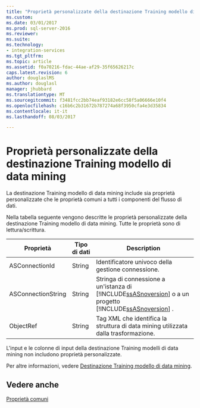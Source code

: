 ```yaml
---
title: "Proprietà personalizzate della destinazione Training modello di Data Mining | Documenti Microsoft"
ms.custom: 
ms.date: 03/01/2017
ms.prod: sql-server-2016
ms.reviewer: 
ms.suite: 
ms.technology:
- integration-services
ms.tgt_pltfrm: 
ms.topic: article
ms.assetid: f0a70216-fdac-44ae-af29-35f65626217c
caps.latest.revision: 6
author: douglaslMS
ms.author: douglasl
manager: jhubbard
ms.translationtype: MT
ms.sourcegitcommit: f3481fcc2bb74eaf93182e6cc58f5a06666e10f4
ms.openlocfilehash: c16b6c2b31672b787274a68f3950cfa4e3d35834
ms.contentlocale: it-it
ms.lasthandoff: 08/03/2017

---
```

# <a name="data-mining-model-training-destination-custom-properties"></a>Proprietà personalizzate della destinazione Training modello di data mining
  La destinazione Training modello di data mining include sia proprietà personalizzate che le proprietà comuni a tutti i componenti del flusso di dati.  
  
 Nella tabella seguente vengono descritte le proprietà personalizzate della destinazione Training modello di data mining. Tutte le proprietà sono di lettura/scrittura.  
  
|Proprietà|Tipo di dati|Description|  
|--------------|---------------|-----------------|  
|ASConnectionId|String|Identificatore univoco della gestione connessione.|  
|ASConnectionString|String|Stringa di connessione a un'istanza di [!INCLUDE[ssASnoversion](../../includes/ssasnoversion-md.md)] o a un progetto [!INCLUDE[ssASnoversion](../../includes/ssasnoversion-md.md)] .|  
|ObjectRef|String|Tag XML che identifica la struttura di data mining utilizzata dalla trasformazione.|  
  
 L'input e le colonne di input della destinazione Training modelli di data mining non includono proprietà personalizzate.  
  
 Per altre informazioni, vedere [Destinazione Training modello di data mining](../../integration-services/data-flow/data-mining-model-training-destination.md).  
  
## <a name="see-also"></a>Vedere anche  
 [Proprietà comuni](http://msdn.microsoft.com/library/51973502-5cc6-4125-9fce-e60fa1b7b796)  
  
  
